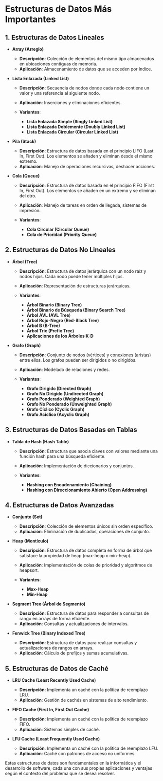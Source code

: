 # Estructuras de Datos Más Importantes

## 1. Estructuras de Datos Lineales

- **Array (Arreglo)**

  - **Descripción**: Colección de elementos del mismo tipo almacenados en ubicaciones contiguas de memoria.
  - **Aplicación**: Almacenamiento de datos que se acceden por índice.

- **Lista Enlazada (Linked List)**

  - **Descripción**: Secuencia de nodos donde cada nodo contiene un valor y una referencia al siguiente nodo.
  - **Aplicación**: Inserciones y eliminaciones eficientes.

  - **Variantes**:
    - **Lista Enlazada Simple (Singly Linked List)**
    - **Lista Enlazada Doblemente (Doubly Linked List)**
    - **Lista Enlazada Circular (Circular Linked List)**

- **Pila (Stack)**

  - **Descripción**: Estructura de datos basada en el principio LIFO (Last In, First Out). Los elementos se añaden y eliminan desde el mismo extremo.
  - **Aplicación**: Manejo de operaciones recursivas, deshacer acciones.

- **Cola (Queue)**

  - **Descripción**: Estructura de datos basada en el principio FIFO (First In, First Out). Los elementos se añaden en un extremo y se eliminan del otro.
  - **Aplicación**: Manejo de tareas en orden de llegada, sistemas de impresión.

  - **Variantes**:
    - **Cola Circular (Circular Queue)**
    - **Cola de Prioridad (Priority Queue)**

## 2. Estructuras de Datos No Lineales

- **Árbol (Tree)**

  - **Descripción**: Estructura de datos jerárquica con un nodo raíz y nodos hijos. Cada nodo puede tener múltiples hijos.
  - **Aplicación**: Representación de estructuras jerárquicas.

  - **Variantes**:
    - **Árbol Binario (Binary Tree)**
    - **Árbol Binario de Búsqueda (Binary Search Tree)**
    - **Árbol AVL (AVL Tree)**
    - **Árbol Rojo-Negro (Red-Black Tree)**
    - **Árbol B (B-Tree)**
    - **Árbol Trie (Prefix Tree)**
    - **Aplicaciones de los Árboles K-D**

- **Grafo (Graph)**

  - **Descripción**: Conjunto de nodos (vértices) y conexiones (aristas) entre ellos. Los grafos pueden ser dirigidos o no dirigidos.
  - **Aplicación**: Modelado de relaciones y redes.

  - **Variantes**:
    - **Grafo Dirigido (Directed Graph)**
    - **Grafo No Dirigido (Undirected Graph)**
    - **Grafo Ponderado (Weighted Graph)**
    - **Grafo No Ponderado (Unweighted Graph)**
    - **Grafo Cíclico (Cyclic Graph)**
    - **Grafo Acíclico (Acyclic Graph)**

## 3. Estructuras de Datos Basadas en Tablas

- **Tabla de Hash (Hash Table)**

  - **Descripción**: Estructura que asocia claves con valores mediante una función hash para una búsqueda eficiente.
  - **Aplicación**: Implementación de diccionarios y conjuntos.

  - **Variantes**:
    - **Hashing con Encadenamiento (Chaining)**
    - **Hashing con Direccionamiento Abierto (Open Addressing)**

## 4. Estructuras de Datos Avanzadas

- **Conjunto (Set)**

  - **Descripción**: Colección de elementos únicos sin orden específico.
  - **Aplicación**: Eliminación de duplicados, operaciones de conjunto.

- **Heap (Montículo)**

  - **Descripción**: Estructura de datos completa en forma de árbol que satisface la propiedad de heap (max-heap o min-heap).
  - **Aplicación**: Implementación de colas de prioridad y algoritmos de heapsort.

  - **Variantes**:
    - **Max-Heap**
    - **Min-Heap**

- **Segment Tree (Árbol de Segmento)**

  - **Descripción**: Estructura de datos para responder a consultas de rango en arrays de forma eficiente.
  - **Aplicación**: Consultas y actualizaciones de intervalos.

- **Fenwick Tree (Binary Indexed Tree)**
  - **Descripción**: Estructura de datos para realizar consultas y actualizaciones de rangos en arrays.
  - **Aplicación**: Cálculo de prefijos y sumas acumulativas.

## 5. Estructuras de Datos de Caché

- **LRU Cache (Least Recently Used Cache)**

  - **Descripción**: Implementa un caché con la política de reemplazo LRU.
  - **Aplicación**: Gestión de cachés en sistemas de alto rendimiento.

- **FIFO Cache (First In, First Out Cache)**

  - **Descripción**: Implementa un caché con la política de reemplazo FIFO.
  - **Aplicación**: Sistemas simples de caché.

- **LFU Cache (Least Frequently Used Cache)**
  - **Descripción**: Implementa un caché con la política de reemplazo LFU.
  - **Aplicación**: Caché con patrones de acceso no uniformes.

Estas estructuras de datos son fundamentales en la informática y el desarrollo de software, cada una con sus propias aplicaciones y ventajas según el contexto del problema que se desea resolver.
